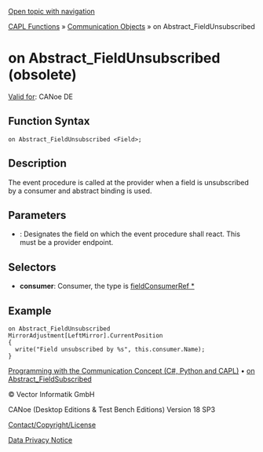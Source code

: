 [Open topic with navigation](../../../../../CANoeDEFamily.htm#Topics/CAPLFunctions/CommunicationObjects/EventProcedures/CAPLfunctionOnAbstractFieldUnsubscribed.md)

[CAPL Functions](../../CAPLfunctions.md) » [Communication Objects](../CAPLfunctionsCOOverview.md) » on Abstract_FieldUnsubscribed

# on Abstract_FieldUnsubscribed (obsolete)

[Valid for](../../../Shared/FeatureAvailability.md): CANoe DE

## Function Syntax

`on Abstract_FieldUnsubscribed <Field>;`

## Description

The event procedure is called at the provider when a field is unsubscribed by a consumer and abstract binding is used.

## Parameters

- **<field>**: Designates the field on which the event procedure shall react. This must be a provider endpoint.

## Selectors

- **consumer**: Consumer, the type is [fieldConsumerRef *](../Objects/CAPLfunctionFieldConsumerRef.md)

## Example

```plaintext
on Abstract_FieldUnsubscribed MirrorAdjustment[LeftMirror].CurrentPosition
{
  write("Field unsubscribed by %s", this.consumer.Name);
}
```

[Programming with the Communication Concept (C#, Python and CAPL)](../../../CANoeCANalyzer/CommunicationConcept/Programming/CCP.md) • [on Abstract_FieldSubscribed](CAPLfunctionOnAbstractFieldSubscribed.md)

© Vector Informatik GmbH

CANoe (Desktop Editions & Test Bench Editions) Version 18 SP3

[Contact/Copyright/License](../../../Shared/ContactCopyrightLicense.md)

[Data Privacy Notice](https://www.vector.com/int/en/company/get-info/privacy-policy/)